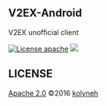 ## V2EX-Android
V2EX unofficial client 

[![License apache](https://img.shields.io/badge/license-apache-green.svg?style=flat)](https://raw.githubusercontent.com/kolyneh/V2EX-Android/master/LICENSE)
[![](https://img.shields.io/badge/done-10%-green.svg?style=flat)](https://github.com/kolyneh/V2EX-Android)


## LICENSE
<a href="https://raw.githubusercontent.com/kolyneh/V2EX-Android/master/LICENSE">Apache 2.0</a>  ©2016 <a href="https://github.com/kolyneh">kolyneh</a>
